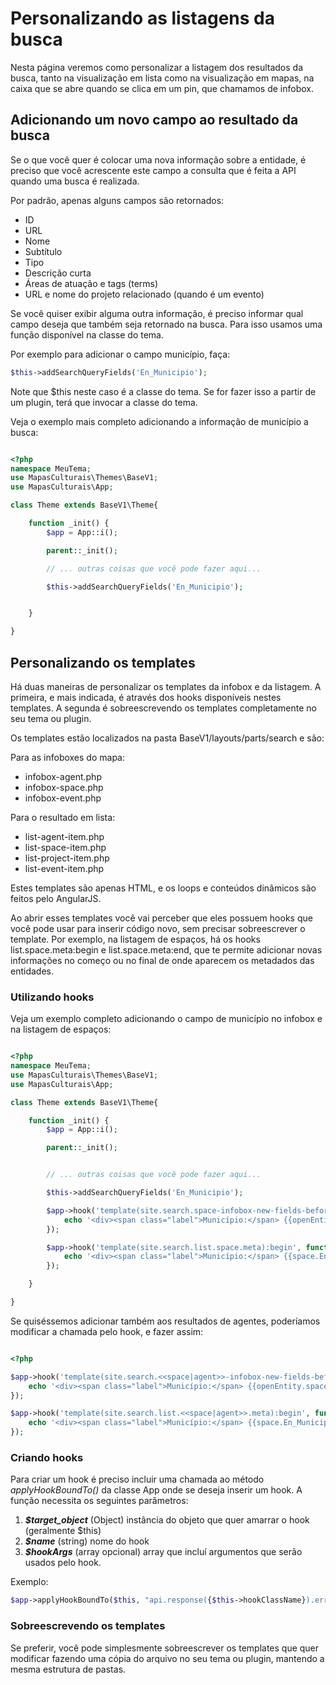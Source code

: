 # Personalizando as listagens da busca

Nesta página veremos como personalizar a listagem dos resultados da busca, tanto na visualização em lista como na visualização em mapas, na caixa que se abre quando se clica em um pin, que chamamos de infobox.

## Adicionando um novo campo ao resultado da busca

Se o que você quer é colocar uma nova informação sobre a entidade, é preciso que você acrescente este campo a consulta que é feita a API quando uma busca é realizada.

Por padrão, apenas alguns campos são retornados:

* ID
* URL
* Nome
* Subtítulo
* Tipo
* Descrição curta
* Áreas de atuação e tags (terms)
* URL e nome do projeto relacionado (quando é um evento)

Se você quiser exibir alguma outra informação, é preciso informar qual campo deseja que também seja retornado na busca. Para isso usamos uma função disponível na classe do tema.

Por exemplo para adicionar o campo município, faça:

```PHP
$this->addSearchQueryFields('En_Municipio');
```

Note que $this neste caso é a classe do tema. Se for fazer isso a partir de um plugin, terá que invocar a classe do tema.

Veja o exemplo mais completo adicionando a informação de município a busca:

```PHP

<?php
namespace MeuTema;
use MapasCulturais\Themes\BaseV1;
use MapasCulturais\App;

class Theme extends BaseV1\Theme{

    function _init() {
        $app = App::i();

        parent::_init();

        // ... outras coisas que você pode fazer aqui...

        $this->addSearchQueryFields('En_Municipio');


    }

}
```

## Personalizando os templates

Há duas maneiras de personalizar os templates da infobox e da listagem. A primeira, e mais indicada, é através dos hooks disponíveis nestes templates. A segunda é sobreescrevendo os templates completamente no seu tema ou plugin.

Os templates estão localizados na pasta BaseV1/layouts/parts/search e são:

Para as infoboxes do mapa:

* infobox-agent.php
* infobox-space.php
* infobox-event.php

Para o resultado em lista:
* list-agent-item.php
* list-space-item.php
* list-project-item.php
* list-event-item.php

Estes templates são apenas HTML, e os loops e conteúdos dinâmicos são feitos pelo AngularJS.

Ao abrir esses templates você vai perceber que eles possuem hooks que você pode usar para inserir código novo, sem precisar sobreescrever o template. Por exemplo, na listagem de espaços, há os hooks list.space.meta:begin e list.space.meta:end, que te permite adicionar novas informações no começo ou no final de onde aparecem os metadados das entidades.

### Utilizando hooks

Veja um exemplo completo adicionando o campo de município no infobox e na listagem de espaços:

```PHP

<?php
namespace MeuTema;
use MapasCulturais\Themes\BaseV1;
use MapasCulturais\App;

class Theme extends BaseV1\Theme{

    function _init() {
        $app = App::i();

        parent::_init();


        // ... outras coisas que você pode fazer aqui...

        $this->addSearchQueryFields('En_Municipio');

        $app->hook('template(site.search.space-infobox-new-fields-before):begin', function() {
            echo '<div><span class="label">Município:</span> {{openEntity.space.En_Municipio}}</div>';
        });

        $app->hook('template(site.search.list.space.meta):begin', function() {
            echo '<div><span class="label">Município:</span> {{space.En_Municipio}}</div>';
        });

    }

}
```

Se quiséssemos adicionar também aos resultados de agentes, poderíamos modificar a chamada pelo hook, e fazer assim:

```PHP

<?php

$app->hook('template(site.search.<<space|agent>>-infobox-new-fields-before):begin', function() {
    echo '<div><span class="label">Município:</span> {{openEntity.space.En_Municipio}}</div>';
});

$app->hook('template(site.search.list.<<space|agent>>.meta):begin', function() {
    echo '<div><span class="label">Município:</span> {{space.En_Municipio}}</div>';
});

```

### Criando hooks

Para criar um hook é preciso incluir uma chamada ao método _applyHookBoundTo()_ da classe App onde se deseja inserir um hook. A função necessita os seguintes parâmetros:

1. **_$target_object_** (Object) instância do objeto que quer amarrar o hook (geralmente $this)
2. **_$name_** (string) nome do hook
3. **_$hookArgs_** (array opcional) array que incluí argumentos que serão usados pelo hook.

Exemplo:

```PHP
$app->applyHookBoundTo($this, "api.response({$this->hookClassName}).error:before", $hook_data);
```

### Sobreescrevendo os templates

Se preferir, você pode simplesmente sobreescrever os templates que quer modificar fazendo uma cópia do arquivo no seu tema ou plugin, mantendo a mesma estrutura de pastas.

